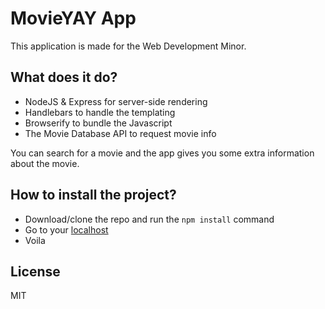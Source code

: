 # MovieYAY App

This application is made for the Web Development Minor.

## What does it do?
- NodeJS & Express for server-side rendering
- Handlebars to handle the templating
- Browserify to bundle the Javascript
- The Movie Database API to request movie info

You can search for a movie and the app gives you some extra information about the movie.

## How to install the project?
- Download/clone the repo and run the `npm install` command
- Go to your [localhost](localhost:3000)
- Voila

## License

MIT
